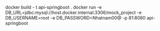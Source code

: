docker build - t api-springboot .
docker run -e DB_URL=jdbc:mysql://host.docker.internal:3306/mock_project -e DB_USERNAME=root -e DB_PASSWORD=Nhatnam00@ -p 81:8080 api-springboot